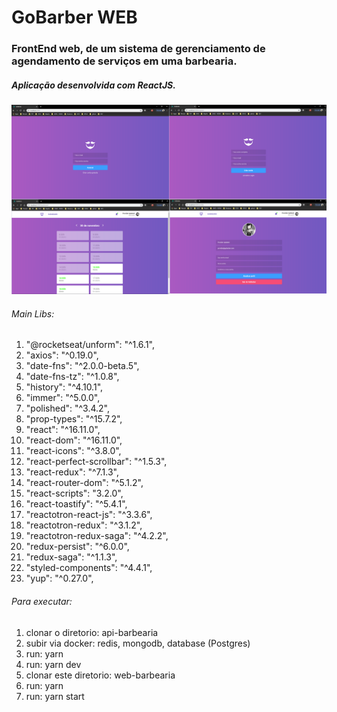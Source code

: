 # GoBarber WEB

### FrontEnd web, de um sistema de gerenciamento de agendamento de serviços em uma barbearia.

##### Aplicação desenvolvida com ReactJS.

![GoBarber](https://github.com/patricklongo1/web-barbearia/blob/master/grid.png)

###### Main Libs:
1. "@rocketseat/unform": "^1.6.1",
2. "axios": "^0.19.0",
3. "date-fns": "^2.0.0-beta.5",
4. "date-fns-tz": "^1.0.8",
5. "history": "^4.10.1",
6. "immer": "^5.0.0",
7. "polished": "^3.4.2",
8. "prop-types": "^15.7.2",
9. "react": "^16.11.0",
10. "react-dom": "^16.11.0",
11. "react-icons": "^3.8.0",
12. "react-perfect-scrollbar": "^1.5.3",
13. "react-redux": "^7.1.3",
14. "react-router-dom": "^5.1.2",
15. "react-scripts": "3.2.0",
16. "react-toastify": "^5.4.1",
17. "reactotron-react-js": "^3.3.6",
18. "reactotron-redux": "^3.1.2",
19. "reactotron-redux-saga": "^4.2.2",
20. "redux-persist": "^6.0.0",
21. "redux-saga": "^1.1.3",
22. "styled-components": "^4.4.1",
23. "yup": "^0.27.0",

###### Para executar:
1. clonar o diretorio: api-barbearia
2. subir via docker: redis, mongodb, database (Postgres)
3. run: yarn
4. run: yarn dev
5. clonar este diretorio: web-barbearia
6. run: yarn
7. run: yarn start
